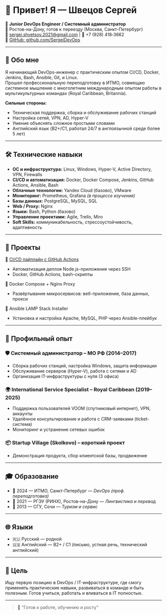 # 👋 Привет! Я — Швецов Сергей

💼 **Junior DevOps Engineer / Системный администратор**  
📍 Ростов-на-Дону, готов к переезду (Москва, Санкт-Петербург)  
📧 sergei.shvetsov.2021@gmail.com | 📱 +7 (928) 418‑3662  
🔗 [GitHub: github.com/SergeiDevOps](https://github.com/SergeiDevOps/app)

---

## 🚀 Обо мне

Я начинающий DevOps-инженер с практическим опытом CI/CD, Docker, Jenkins, Bash, 
Ansible, Git, и Linux.  
Прошел профессиональную переподготовку в ИТМО, совмещаю системное мышление с 
многолетним международным опытом работы в мультикультурных командах (Royal Caribbean, 
Britannia).  

**Сильные стороны:**  
- Техническая поддержка, сборка и обслуживание рабочих станций  
- Настройка сетей, VPN, AD, Hyper-V  
- Умение объяснять сложное простыми словами  
- Английский язык (B2+/C1, работал 24/7 в англоязычной среде более 5 лет)

---

## 🛠️ Технические навыки

- **ОС и инфраструктура:** Linux, Windows, Hyper-V, Active Directory, VPN, Firewalls  
- **CI/CD и автоматизация:** Docker, Docker Compose, Jenkins, GitHub Actions, Ansible, 
Bash  
- **Облачные технологии:** Yandex Cloud (базово), VMware  
- **Мониторинг:** Prometheus, Grafana *(в процессе изучения)*  
- **Базы данных:** PostgreSQL, MySQL, SQL  
- **Web / Proxy:** Nginx  
- **Языки:** Bash, Python (базово)  
- **Управление проектами:** Agile, Trello, Miro  
- **Soft Skills:** коммуникабельность, стрессоустойчивость, адаптивность  

---

## 📂 Проекты

🔧 [CI/CD пайплайн с GitHub Actions](https://github.com/SergeiDevOps/app)  
- Автоматизация деплоя Node.js-приложения через SSH  
- Docker, GitHub Actions, bash-скрипты

🔧 Docker Compose + Nginx Proxy  
- Развёртывание микросервисов: веб-приложение, база данных, прокси

🔧 Ansible LAMP Stack Installer  
- Установка и настройка Apache, MySQL, PHP через Ansible-плейбук

---

## 💼 Профильный опыт

### 🛡️ **Системный администратор – МО РФ (2014–2017)**
- Сборка рабочих станций, настройка Windows, защита информации  
- Обслуживание серверов (Hyper-V), работа с сетями и AD  
- Организация IT-инфраструктуры с нуля (3 офиса)

### 🌍 **International Service Specialist – Royal Caribbean (2019–2025)**
- Поддержка пользователей VOOM (спутниковый интернет), VPN, аккаунты  
- Удалённое консультирование и работа с CRM-заявками (ticket-система)  
- Мониторинг и устранение сетевых ошибок

### 📦 **Startup Village (Skolkovo)** – короткий проект
- Демонстрация продукта, сбор клиентской базы, продвижение

---

## 🎓 Образование

- 📘 2024 — ИТМО, Санкт-Петербург — *DevOps (проф. переподготовка)*  
- 📘 2021 — РГЭУ (РИНХ), Ростов-на-Дону — *Лингвистика и перевод*  
- 📘 2013 — СГУ, Сочи — *Туризм и сервис*

---

## 🌐 Языки

- 🇷🇺 Русский — родной  
- 🇬🇧 Английский — B2+ / C1 (письмо, устная речь, технический английский)

---

## 📌 Цель

Ищу первую позицию в DevOps / IT-инфраструктуре, где смогу применять практические 
навыки, развиваться в команде и быть полезным. Готов учиться, работать и вливаться в IT 
полностью.

---

> 🔗 "Готов к работе, обучению и росту" 


